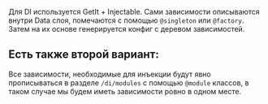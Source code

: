 Для DI используется GetIt + Injectable.
Сами зависимости описываются внутри Data слоя, помечаются с помощью `@singleton` или `@factory`.
Затем на их основе генерируется конфиг с деревом зависимостей.

## Есть также второй вариант:
Все зависимости, необходимые для инъекции будут явно прописываться в разделе `/di/modules` с помощью `@module` классов, в таком случае мы будем иметь зависимости ровно в одном месте.
